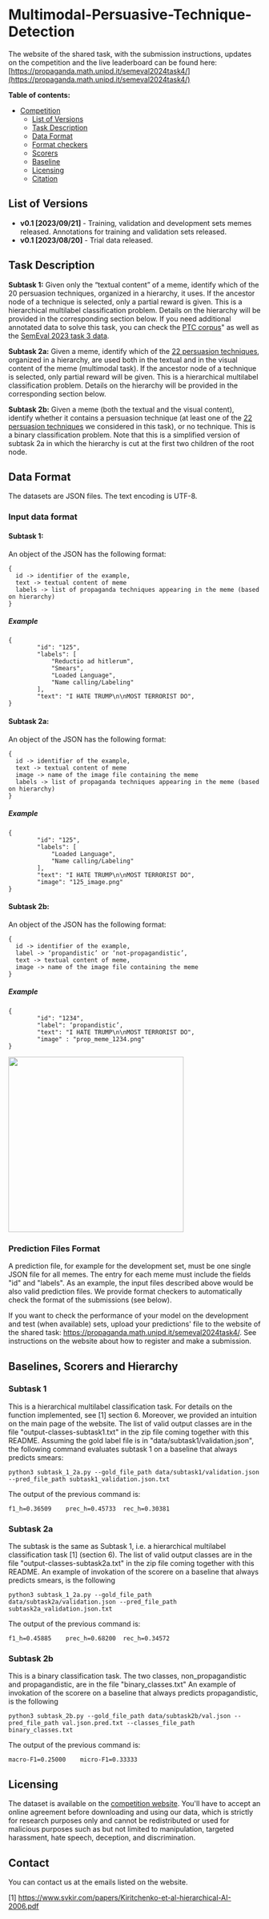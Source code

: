 # Multimodal-Persuasive-Technique-Detection

The website of the shared task, with the submission instructions, updates on the competition and the live leaderboard can be found here: [https://propaganda.math.unipd.it/semeval2024task4/](https://propaganda.math.unipd.it/semeval2024task4/)

__Table of contents:__

- [Competition](#semeval-2024-task4-corpus)
  - [List of Versions](#list-of-versions)
  - [Task Description](#task-description)
  - [Data Format](#data-format)
  - [Format checkers](#format-checkers)
  - [Scorers](#scorers)
  - [Baseline](#baseline)
  - [Licensing](#licensing)
  - [Citation](#citation)

## List of Versions
* __v0.1 [2023/09/21]__ - Training, validation and development sets memes released. Annotations for training and validation sets released.
* __v0.1 [2023/08/20]__ - Trial data released.


## Task Description

**Subtask 1:** Given only the “textual content” of a meme, identify which of the 20 persuasion techniques, organized in a hierarchy, it uses. If the ancestor node of a technique is selected, only a partial reward is given. This is a hierarchical multilabel classification problem. Details on the hierarchy will be provided in the corresponding section below. If you need additional annotated data to solve this task, you can check the [PTC corpus](https://propaganda.math.unipd.it/ptc/)" as well as the [SemEval 2023 task 3 data](https://propaganda.math.unipd.it/semeval2023task3/).

**Subtask 2a:** Given a meme, identify which of the [22 persuasion techniques](https://propaganda.math.unipd.it/semeval2024task4/definitions22.html), organized in a hierarchy, are used both in the textual and in the visual content of the meme (multimodal task). If the ancestor node of a technique is selected, only partial reward will be given. This is a hierarchical multilabel classification problem. Details on the hierarchy will be provided in the corresponding section below. 

**Subtask 2b:** Given a meme (both the textual and the visual content), identify whether it contains a persuasion technique (at least one of the [22 persuasion techniques](https://propaganda.math.unipd.it/semeval2024task4/definitions22.html) we considered in this task), or no technique. This is a binary classification problem. Note that this is a simplified version of subtask 2a in which the hierarchy is cut at the first two children of the root node. 

## Data Format

The datasets are JSON files. The text encoding is UTF-8.

### Input data format
#### Subtask 1:
An object of the JSON has the following format:
```
{
  id -> identifier of the example,
  text -> textual content of meme
  labels -> list of propaganda techniques appearing in the meme (based on hierarchy)
}
```
##### Example
```
{
        "id": "125",
        "labels": [
            "Reductio ad hitlerum",
            "Smears",
            "Loaded Language",
            "Name calling/Labeling"
        ],
        "text": "I HATE TRUMP\n\nMOST TERRORIST DO",
}
```
#### Subtask 2a:
An object of the JSON has the following format:
```
{
  id -> identifier of the example,
  text -> textual content of meme
  image -> name of the image file containing the meme
  labels -> list of propaganda techniques appearing in the meme (based on hierarchy)
}
```
##### Example
```
{
        "id": "125",
        "labels": [
            "Loaded Language",
            "Name calling/Labeling"
        ],
        "text": "I HATE TRUMP\n\nMOST TERRORIST DO",
        "image": "125_image.png"
}
```

#### Subtask 2b:
An object of the JSON has the following format:
```
{
  id -> identifier of the example,
  label -> ‘propandistic’ or ‘not-propagandistic’,
  text -> textual content of meme,
  image -> name of the image file containing the meme
}
```
##### Example
```
{
        "id": "1234",
        "label": ‘propandistic’,
        "text": "I HATE TRUMP\n\nMOST TERRORIST DO",
        "image" : "prop_meme_1234.png"
}
```
<!--![125_image](https://user-images.githubusercontent.com/33981376/99262849-1c62ba80-2827-11eb-99f2-ba52aa26236a.png)-->
<img src="https://user-images.githubusercontent.com/33981376/99262849-1c62ba80-2827-11eb-99f2-ba52aa26236a.png" width="350" height="350">

### Prediction Files Format

A prediction file, for example for the development set, must be one single JSON file for all memes. The entry for each meme must include the fields "id" and "labels". As an example, the input files described above would be also valid prediction files. 
We provide format checkers to automatically check the format of the submissions (see below). 

If you want to check the performance of your model on the development and test (when available) sets, upload your predictions' file to the website of the shared task: https://propaganda.math.unipd.it/semeval2024task4/. 
See instructions on the website about how to register and make a submission. 


## Baselines, Scorers and Hierarchy

### Subtask 1

This is a hierarchical multilabel classification task. 
For details on the function implemented, see [1] section 6. Moreover, we provided an intuition on the main page of the website. 
The list of valid output classes are in the file "output-classes-subtask1.txt" in the zip file coming together with this README. 
Assuming the gold label file is in "data/subtask1/validation.json", the following command evaluates subtask 1 on a baseline that always predicts smears:
```
python3 subtask_1_2a.py --gold_file_path data/subtask1/validation.json --pred_file_path subtask1_validation.json.txt
```
The output of the previous command is:
```
f1_h=0.36509	prec_h=0.45733	rec_h=0.30381
```

### Subtask 2a

The subtask is the same as Subtask 1, i.e. a hierarchical multilabel classification task [1] (section 6). 
The list of valid output classes are in the file "output-classes-subtask2a.txt" in the zip file coming together with this README. 
An example of invokation of the scorere on a baseline that always predicts smears, is the following
```
python3 subtask_1_2a.py --gold_file_path data/subtask2a/validation.json --pred_file_path subtask2a_validation.json.txt
```
The output of the previous command is:
```
f1_h=0.45885	prec_h=0.68200	rec_h=0.34572
```

### Subtask 2b
This is a binary classification task. 
The two classes, non_propagandistic and propagandistic, are in the file "binary_classes.txt"
An example of invokation of the scorere	on a baseline that always predicts propagandistic, is the following
```
python3 subtask_2b.py --gold_file_path data/subtask2b/val.json --pred_file_path val.json.pred.txt --classes_file_path binary_classes.txt 
```
The output of the previous command is:
```
macro-F1=0.25000	micro-F1=0.33333
```


## Licensing

The dataset is available on the [competition website](https://propaganda.math.unipd.it/semeval2024task4/). 
You'll have to accept an online agreement before downloading and using our data, which is strictly for research purposes only and cannot be redistributed or used for malicious purposes such as but not limited to manipulation, targeted harassment, hate speech, deception, and discrimination.

## Contact
You can contact us at the emails listed on the website. 


[1] https://www.svkir.com/papers/Kiritchenko-et-al-hierarchical-AI-2006.pdf
